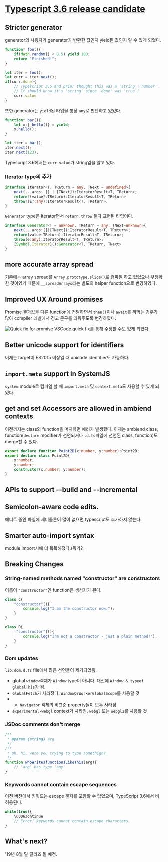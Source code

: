# [Typescript 3.6 release candidate](https://devblogs.microsoft.com/typescript/announcing-typescript-3-6-rc/)

## Stricter generator
generator의 사용자가 generator가 반환한 값인지 yield된 값인지 알 수 있게 되었다.
```typescript
function* foo(){
    if(Math.random() < 0.5) yield 100;
    return "Finished!";
}

let iter = foo();
let curr = iter.next();
if(curr.done){
    // Typescript 3.5 and prior thought this was a 'string | number'.
    // It should know it's 'string' since 'done' was 'true'!
    curr.value
}
```
또한 generator는 ```yield```된 타입을 항상 ```any```로 판단하고 있었다.
```typescript
function* bar(){
    let x:{ hello()} = yield;
    x.hello();
}

let iter = bar();
iter.next();
iter.next(123);
```

Typescript 3.6에서는 ```curr.value```가 string임을 알고 있다.

### Iterator type의 추가
```typescript
interface Iterator<T, TReturn = any, TNext = undefined>{
    next(...args: [] | [TNext]):IteratorResult<T, TReturn>;
    return?(value?:TReturn):IteratorResult<T, TReturn>
    throw?(E?:any):IteratorResult<T, TReturn>;
}
```
```Generator``` type은 Iterator면서 ```return```, ```throw``` 둘다 표현된 타입이다.

```typescript
interface Generator<T = unknown, TReturn = any, TNext=unknown>{
    next(...args:[]|[TNext]):IteratorResult<T, TReturn>;
    return(value:TReturn):IteratorResult<T, TReturn>;
    throw(e:any):IteratorResult<T, TReturn>;
    [Symbol.Iterator]():Generator<T, TReturn, TNext>
}
```

## more accurate array spread
기존에는 array spread를 ```Array.prototype.slice()```로 컴파일 하고 있었으나 부정확한 것이였기 때문에 ```__spreadArrays```라는 별도의 helper function으로 변경하였다.

## Improved UX Around promises
Promise 결과값을 다른 function에 전달하면서 ```then()```이나 ```await```를 까먹는 경우가 많아 compiler 레벨에서 경고 문구를 띄워주도록 변경하였다.

![Quick fix for promise](https://user-images.githubusercontent.com/3277153/61071690-8ca53480-a3c6-11e9-9b08-4e6d9851c9db.gif)
VSCode quick fix를 통해 수정할 수도 있게 되었다.

## Better unicode support for identifiers
이제는 target이 ES2015 이상일 때 unicode identifier도 가능하다.

## ```import.meta``` support in SystemJS
```system``` module로 컴파일 할 때 ```import.meta``` 및 ```context.meta```도 사용할 수 있게 되었다.

## get and set Accessors are allowed in ambiend contexts
이전까지는 class와 function을 머지하면 에러가 발생했다. 이제는 ambiend class, function(```declare``` modifier가 선언되거나 ```.d.ts```파일에 선언된 class, function)도 merge할 수 있다.

```typescript
export declare function Point2D(x:number, y:number):Point2D;
export declare class Point2D{
    x:number;
    y:number;
    constructor(x:number, y:number);
}
```

## APIs to support --build and --incremental

## Semicolon-aware code edits.
에디트 중인 파일에 세미콜론이 많이 없으면 typescript도 추가하지 않는다.

## Smarter auto-import syntax
module import시에 더 똑똑해졌다.(뭐가?_

## Breaking Changes
### String-named methods named "constructor" are constructors
이름이 ```"constructor"```인 function은 생성자가 된다.
```typescript
class C{
    "constructor"(){
        console.log("I am the constructor now.");
    }
}
```

```typescript
class D{
    ["constructor"](){
        console.log("I'm not a constructor - just a plain method!");
    }
}
```

### Dom updates
```lib.dom.d.ts``` file에서 많은 선언들이 제거되었음.

- global ```window```객체가 ```Window``` type이 아니다. 대신에 ```Window & typeof globalThis```가 됨.
- ```GlobalFetch```가 사라졌다. ```WindowOrWorkerGlobalScope```를 사용할 것
- - ```Navigator``` 객체의 비표준 property들이 모두 사라짐
- ```experimental-webgl``` context가 사라짐. ```webgl``` 또는 ```webgl2```를 사용할 것

### JSDoc comments don't merge
```typescript
/**
 * @param {string} arg
 */
/**
 * oh, hi, were you trying to type somethign?
 */
function whoWritesfunctionsLikeThis(arg){
    // 'arg' has type 'any'
}
```

### Keywords cannot contain escape sequences
이전 버전에서 키워드는 escape 문자를 포함할 수 없었으며, TypeScript 3.6에서 비허용된다.
```typescript
while(true){
    \u0063ontinue
    // Error! keywords cannot contain escape characters.
}
```

## What's next?
'19년 8월 말 릴리즈 될 예정.